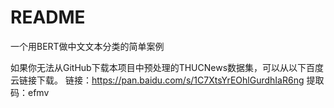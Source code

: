 # README
一个用BERT做中文文本分类的简单案例

如果你无法从GitHub下载本项目中预处理的THUCNews数据集，可以从以下百度云链接下载。
链接：https://pan.baidu.com/s/1C7XtsYrEOhlGurdhIaR6ng 
提取码：efmv
